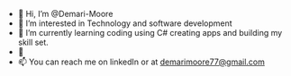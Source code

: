 - 👋 Hi, I’m @Demari-Moore
- 👀 I’m interested in Technology and software development
- 🌱 I’m currently learning coding using C# creating apps and building my skill set.
- 💞️
- 📫 You can reach me on linkedIn or at demarimoore77@gmail.com

<!---
Demari-Moore/Demari-Moore is a ✨ special ✨ repository because its `README.md` (this file) appears on your GitHub profile.
You can click the Preview link to take a look at your changes.
--->

